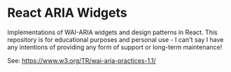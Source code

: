 # React ARIA Widgets

Implementations of WAI-ARIA widgets and design patterns in React. This repository is for educational purposes and personal use - I can't say I have any intentions of providing any form of support or long-term maintenance!

See: https://www.w3.org/TR/wai-aria-practices-1.1/

